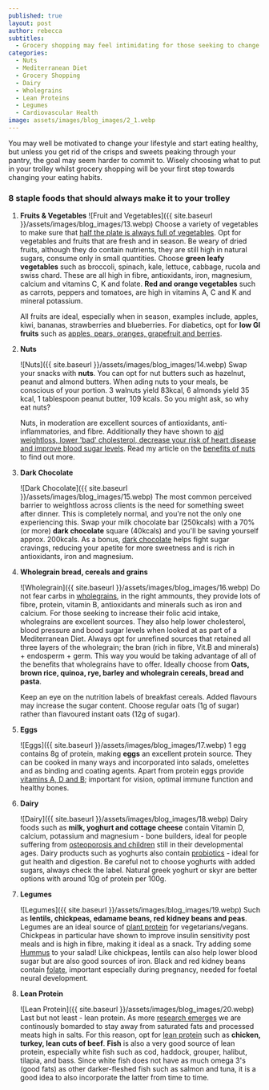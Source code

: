 ```yaml
---
published: true
layout: post
author: rebecca
subtitles:
  - Grocery shopping may feel intimidating for those seeking to change their habits. Here are a few tips to help you steer your way through the aisles.
categories:
  - Nuts
  - Mediterranean Diet
  - Grocery Shopping
  - Dairy
  - Wholegrains
  - Lean Proteins
  - Legumes
  - Cardiovascular Health
image: assets/images/blog_images/2_1.webp
---
```


You may well be motivated to change your lifestyle and start eating healthy, but unless you get rid of the crisps and sweets peaking through your pantry, the goal may seem harder to commit to. Wisely choosing what to put in your trolley whilst grocery shopping will be your first step towards changing your eating habits. 

### 8 staple foods that should always make it to your trolley 

1. **Fruits & Vegetables**
    ![Fruit and Vegetables]({{ site.baseurl }}/assets/images/blog_images/13.webp)
Choose a variety of vegetables to make sure that [half the plate is always full of vegetables](https://www.bda.uk.com/resource/fruit-and-vegetables-how-to-get-five-a-day.html). Opt for vegetables and fruits that are fresh and in season. Be weary of dried fruits, although they do contain nutrients, they are still high in natural sugars, consume only in small quantities. Choose **green leafy vegetables** such as broccoli, spinach, kale, lettuce, cabbage, rucola and swiss chard. These are all high in fibre, antioxidants, iron, magnesium, calcium and vitamins C, K and folate. **Red and orange vegetables** such as carrots, peppers and tomatoes, are high in vitamins A, C and K and mineral potassium.

    All fruits are ideal, especially when in season, examples include, apples, kiwi, bananas, strawberries and blueberries. For diabetics, opt for **low GI fruits** such as [apples, pears, oranges, grapefruit and berries](https://www.diabetes.co.uk/food/fruit.html). 

2. **Nuts**

    ![Nuts]({{ site.baseurl }}/assets/images/blog_images/14.webp)
Swap your snacks with **nuts**. You can opt for nut butters such as hazelnut, peanut and almond butters. When ading nuts to your meals, be conscious of your portion. 3 walnuts yield 83kcal, 6 almonds yield 35 kcal, 1 tablespoon peanut butter, 109 kcals. So you might ask, so why eat nuts? 

    Nuts, in moderation are excellent sources of antioxidants, anti-inflammatories, and fibre. Additionally they have shown to [aid weightloss, lower 'bad' cholesterol, decrease your risk of heart disease and improve blood sugar levels](https://www.nejm.org/doi/full/10.1056/nejmoa1800389). Read my article on the [benefits of nuts](https://rebmdsportsnutrition.com/secret-to-healthy-heart-blood-vessels/) to find out more. 

3. **Dark Chocolate**

    ![Dark Chocolate]({{ site.baseurl }}/assets/images/blog_images/15.webp)
The most common perceived barrier to weightloss across clients is the need for something sweet after dinner. This is completely normal, and you're not the only one experiencing this. Swap your milk chocolate bar (250kcals) with a 70% (or more) **dark chocolate** square (40kcals) and you'll be saving yourself approx. 200kcals. As a bonus, [dark chocolate](https://academic.oup.com/jaoac/article/102/5/1388/5658268?login=true) helps fight sugar cravings, reducing your apetite for more sweetness and is rich in antioxidants, iron and magnesium. 

4. **Wholegrain bread, cereals and grains**

    ![Wholegrain]({{ site.baseurl }}/assets/images/blog_images/16.webp)
Do not fear carbs in [wholegrains](https://www.bda.uk.com/resource/wholegrains.html), in the right ammounts, they provide lots of fibre, protein, vitamin B, antioxidants and minerals such  as iron and calcium. For those seeking to increase their folic acid intake, wholegrains are excellent sources. They also help lower cholesterol, blood pressure and bood sugar levels when looked at as part of a Mediterranean Diet. Always opt for unrefined sources that retained all three layers of the wholegrain; the bran (rich in fibre, Vit.B and minerals) + endosperm + germ. This way you would be taking advantage of all of the benefits that wholegrains have to offer. Ideally choose from **Oats, brown rice, quinoa, rye, barley and wholegrain cereals, bread and pasta**. 
    
    Keep an eye on the nutrition labels of breakfast cereals. Added flavours may increase the sugar content. Choose regular oats (1g of sugar) rather than flavoured instant oats (12g of sugar). 

5. **Eggs**

    ![Eggs]({{ site.baseurl }}/assets/images/blog_images/17.webp)
1 egg contains 8g of protein, making **eggs** an excellent protein source. They can be cooked in many ways and incorporated into salads, omelettes and as binding and coating agents. Apart from protein eggs provide [vitamins A, D  and B](https://www.emerald.com/insight/content/doi/10.1108/00346651011043961/full/html); important for vision, optimal immune function and healthy bones.  

6. **Dairy**

    ![Dairy]({{ site.baseurl }}/assets/images/blog_images/18.webp)
Dairy foods such as **milk, yoghurt and cottage cheese** contain Vitamin D, calcium, potassium and magnesium - bone builders, ideal for people suffering from [osteoporosis and children](https://agris.fao.org/agris-search/search.do?recordID=US202100097804) still in their developmental ages. 
Dairy products such as yoghurts also contain [probiotics](https://www.bda.uk.com/resource/probiotics.html) - ideal for gut health and digestion. 
Be careful not to choose yoghurts with added sugars, always check the label. Natural greek yoghurt or skyr are better options with around 10g of protein per 100g.

7. **Legumes**

    ![Legumes]({{ site.baseurl }}/assets/images/blog_images/19.webp)
Such  as **lentils, chickpeas, edamame beans, red kidney beans and peas**. Legumes are an ideal source of [plant protein](https://www.bda.uk.com/resource/vegetarian-vegan-plant-based-diet.html) for vegetarians/vegans. Chickpeas in particular have shown to improve insulin sensitivity post meals and is high in fibre, making it ideal as a snack. Try adding some [Hummus](https://www.loveandlemons.com/hummus-recipe/) to your salad! 
    Like chickpeas, lentils can also help lower blood sugar but are also good sources of iron. Black and red kidney beans contain [folate](https://www.bda.uk.com/resource/folic-acid.html), important especially during pregnancy, needed for foetal neural development. 

8. **Lean Protein**

    ![Lean Protein]({{ site.baseurl }}/assets/images/blog_images/20.webp)
Last but not least - lean protein. As more [research emerges](https://bjsm.bmj.com/content/53/22/1393.abstract) we are continously bomarded to  stay away from saturated fats and processed meats high in salts. For this reason, opt for [lean protein](https://www.bda.uk.com/resource/heart-health.html) such as **chicken, turkey, lean cuts of beef**. 
**Fish** is also a very good source of lean protein, especially white fish such  as cod, haddock, grouper, halibut, tilapia, and bass. Since white fish does not have as much omega 3's (good fats) as other darker-fleshed fish such as salmon and tuna, it is a good idea to also incorporate the latter from time to time.
